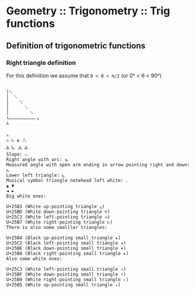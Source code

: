 # Geometry :: Trigonometry :: Trig functions

## Definition of trigonometric functions

### Right triangle definition

For this definition we assume that `0 < θ < π/2` (or 0ᵒ < θ < 90ᵒ)

```

│⟍
│  ⟍      
│    ⟍    
│      ⟍  
│        ⟍
└──────────ゝ
┴

⦣
△ ◺ ◭ ⧍ 
∆ ⛡ 🜂 ᐃ
Slope: ⌳
Right angle with arc: ⊾
Measured angle with open arm ending in arrow pointing right and down: ⦮
Lower left triangle: ◺
Musical symbol triangle notehead left white: 𝅊
▲ ▼
◄ ►
Big white ones:

U+25B3 (White up-pointing triangle △)
U+25BD (White down-pointing triangle ▽)
U+25C1 (White left-pointing triangle ◁)
U+25B7 (White right-pointing triangle ▷)
There is also some smalller triangles:

U+25B4 (Black up-pointing small triangle ▴)
U+25C2 (Black left-pointing small triangle ◂)
U+25BE (Black down-pointing small triangle ▾)
U+25B8 (Black right-pointing small triangle ▸)
Also some white ones:

U+25C3 (White left-pointing small triangle ◃)
U+25BF (White down-pointing small triangle ▿)
U+25B9 (White right-pointing small triangle ▹)
U+25B5 (White up-pointing small triangle ▵)
```
